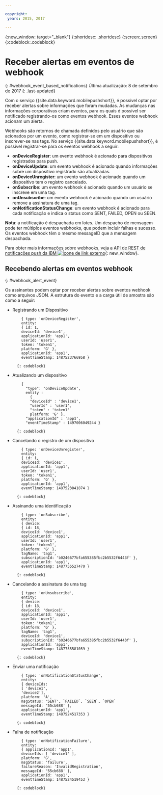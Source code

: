 ```yaml
---

copyright:
 years: 2015, 2017

---
```


{:new_window: target="_blank"}
{:shortdesc: .shortdesc}
{:screen:.screen}
{:codeblock:.codeblock}

# Receber alertas em eventos de webhook
{: #webhook_event_based_notifications}
Última atualização: 8 de setembro de 2017
{: .last-updated}


Com o serviço {{site.data.keyword.mobilepushshort}}, é possível optar por receber alertas
sobre informações que foram mudadas. As mudanças nas informações corporativas criam eventos, para os quais é
possível ser notificado registrando-os como eventos webhook. Esses eventos webhook acionam um alerta. 

Webhooks são retornos de chamada definidos pelo usuário que são acionados por um evento, como
registrar-se em um dispositivo ou inscrever-se nas tags. No serviço {{site.data.keyword.mobilepushshort}},
é possível registrar-se para os eventos webhook a seguir: 

- **onDeviceRegister**: um evento webhook é acionado para dispositivos registrados
para push.
- **onDeviceUpdate**: um evento webhook é acionado quando informações sobre um
dispositivo registrado são atualizadas.
- **onDeviceUnregister**: um evento webhook é acionado quando um
dispositivo tem o registro cancelado. 
- **onSubscribe**: um evento webhook é acionado quando um usuário se inscreve em
uma tag.
- **onUnsubscribe**: um evento webhook é acionado quando um usuário remove a
assinatura de uma tag.
- **onNotificationStatusChange**: um evento webhook é acionado para cada notificação e indica o status como SENT, FAILED, OPEN ou SEEN.


**Nota**: a notificação é despachada em lotes. Um despacho de mensagem pode ter
múltiplos eventos webhooks, que podem incluir falhas e sucesso. 
Os eventos webhook têm o mesmo messageID que a mensagem despachada. 

Para obter mais informações sobre webhooks, veja a [API de REST de notificações push da IBM ![Ícone de link externo](../../icons/launch-glyph.svg "External link icon")](https://console.bluemix.net/apidocs/800-push-notifications){: new_window}.

## Recebendo alertas em eventos webhook
{: #webhook_alert_event}

Os assinantes podem optar por receber alertas sobre eventos webhook como arquivos JSON. A estrutura do evento e a carga útil de amostra são como a seguir:

- Registrando um Dispositivo
	```
		{ type: 'onDeviceRegister',
		entity:
		{ id: 1,
		deviceId: 'device1',
		applicationId: 'app1',
		userId: 'user1',
		token: 'token1',
		platform: 'G' },
		applicationId: 'app1',
		eventTimeStamp: 1487523766958 }
	```
		{: codeblock}

- Atualizando um dispositivo

	```
		{
		  "type": 'onDeviceUpdate',
		  entity : 
			{
		    "deviceId" : 'device1',
		    "userId" : 'user1',
		    "token" : 'token1'
		  	platform: 'G' },
		  "applicationId" : 'app1',
		  "eventTimeStamp" : 1497006049244 }
	```
		{: codeblock}

- Cancelando o registro de um dispositivo
	```
		{ type: 'onDeviceUnregister',
		entity:
		{ id: 1,
		deviceId: 'device1',
		applicationId: 'app1',
		userId: 'user1',
		token: 'token1',
		platform: 'G' },
		applicationId: 'app1',
		eventTimeStamp: 1487523841874 }
	```
		{: codeblock}

- Assinando uma identificação
	```
		{ type: 'onSubscribe',
		entity:
		{ device:
		{ id: 18,
		deviceId: 'device1',
		applicationId: 'app1',
		userId: 'user1',
		token: 'token1',
		platform: 'G' },
		tagName: 'tag1',
		subscriptionId: 'b0246677bfa655385fbc2b5532f6443f' },
		applicationId: 'app1',
		eventTimeStamp: 1487755527470 }
	```
		{: codeblock}

- Cancelando a assinatura de uma tag
	```
		{ type: 'onUnsubscribe',
		entity:
		{ device:
		{ id: 18,
		deviceId: 'device1',
		applicationId: 'app1',
		userId: 'user1',
		token: 'token1',
		platform: 'G' },
		tagName: 'tag1',
		deviceId: 'device1',
		subscriptionId: 'b0246677bfa655385fbc2b5532f6443f' },
		applicationId: 'app1',
		eventTimeStamp: 1487755581059 }
	```
		{: codeblock}

- Enviar uma notificação
	```
		{ type: 'onNotificationStatusChange',
		entity:
		{ deviceIds:
		[ 'device1',
		'device2'],
		platform: 'A',
		msgStatus: 'SENT', `FAILED`, `SEEN`, `OPEN`
		messageId: '55cb688' },
		applicationId: 'app1',
		eventTimeStamp: 1487524517353 }
	```
		{: codeblock}

- Falha de notificação
	```
		{ type: 'onNotificationFailure',
		entity:
		{ applicationId: 'app1',
		deviceIds: [ 'device1' ],
		platform: 'G',
		msgStatus: 'failure',
		failureReason: 'InvalidRegistration',
		messageId: '55cb688' },
		applicationId: 'app1',
		eventTimeStamp: 1487524519453 }
	```
		{: codeblock}

